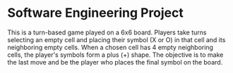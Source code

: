 # Software Engineering Project

This is a turn-based game played on a 6x6 board. 
Players take turns selecting an empty cell and placing their symbol (X or O) 
in that cell and its neighboring empty cells. 
When a chosen cell has 4 empty neighboring cells, 
the player's symbols form a plus (+) shape.
The objective is to make the last move and be the player 
who places the final symbol on the board.